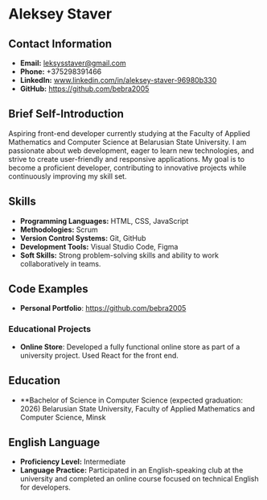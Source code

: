 # Aleksey Staver

## Contact Information
- **Email:** leksysstaver@gmail.com
- **Phone:** +375298391466
- **LinkedIn:** www.linkedin.com/in/aleksey-staver-96980b330
- **GitHub:** https://github.com/bebra2005

## Brief Self-Introduction
Aspiring front-end developer currently studying at the Faculty of Applied Mathematics and Computer Science at Belarusian State University. I am passionate about web development, eager to learn new technologies, and strive to create user-friendly and responsive applications. My goal is to become a proficient developer, contributing to innovative projects while continuously improving my skill set.

## Skills
- **Programming Languages:** HTML, CSS, JavaScript
- **Methodologies:** Scrum
- **Version Control Systems:** Git, GitHub
- **Development Tools:** Visual Studio Code, Figma
- **Soft Skills:** Strong problem-solving skills and ability to work collaboratively in teams.


## Code Examples
- **Personal Portfolio**: https://github.com/bebra2005

### Educational Projects
- **Online Store**: Developed a fully functional online store as part of a university project. Used React for the front end.

## Education
- **Bachelor of Science in Computer Science (expected graduation: 2026) 
Belarusian State University, Faculty of Applied Mathematics and Computer Science, Minsk

## English Language
- **Proficiency Level:** Intermediate
- **Language Practice:** Participated in an English-speaking club at the university and completed an online course focused on technical English for developers.

